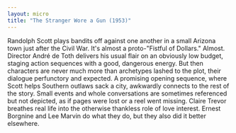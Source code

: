 ```yaml
---
layout: micro
title: "The Stranger Wore a Gun (1953)"
---
```

Randolph Scott plays bandits off against one another in a small Arizona town just after the Civil War. It's almost a proto-"Fistful of Dollars." Almost. Director André de Toth delivers his usual flair on an obviously low budget, staging action sequences with a good, dangerous energy. But then characters are never much more than archetypes lashed to the plot, their dialogue perfunctory and expected. A promising opening sequence, where Scott helps Southern outlaws sack a city, awkwardly connects to the rest of the story. Small events and whole conversations are sometimes referenced but not depicted, as if pages were lost or a reel went missing. Claire Trevor breathes real life into the otherwise thankless role of love interest. Ernest Borgnine and Lee Marvin do what they do, but they also did it better elsewhere.